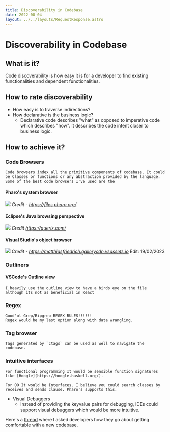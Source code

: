 ```yaml
---
title: Discoverability in Codebase
date: 2022-08-04
layout: ../../layouts/RequestResponse.astro
---
```

# Discoverability in Codebase
## What is it?
Code discoverability is how easy it is for a developer to find existing functionalities and dependent functionalities.

## How to rate discoverability
- How easy is to traverse indirections?
- How declarative is the business logic?
	- Declarative code describes "what" as opposed to imperative code which describes "how". It describes the code intent closer to business logic.

## How to achieve it?
### Code Browsers
	Code browsers index all the primitive components of codebase. It could be Classes or functions or any abstraction provided by the language.
	Some of the best code browsers I've used are the
#### Pharo's system browser
![](https://files.pharo.org/web-images/carousel/navigation.gif)
		*Credit - https://files.pharo.org/*
#### Eclipse's Java browsing perspective
![](https://querix.com/go/beginner/Content/Resources/Images/05_workbench/01_ls/02_interface/01_perspectives/java/java_browsing_perspective_00_thumb_600_0.png)
		*Credit https://querix.com/*
#### Visual Studio's object browser
![](https://matthiasfriedrich.gallerycdn.vsassets.io/extensions/matthiasfriedrich/visualbasictoolsforvisualstudio/1.6.6/1505850909956/151077/1/object-browser.png)
		*Credit - https://matthiasfriedrich.gallerycdn.vsassets.io*
Edit: 19/02/2023

### Outliners
#### VSCode's Outline view
	I heavily use the outline view to have a birds eye on the file although its not as beneficial in React

### Regex
	Good'ol Grep/Ripgrep REGEX RULES!!!!!!
	Regex would be my last option along with data wrangling.

### Tag browser
	Tags generated by `ctags` can be used as well to navigate the codebase.


### Intuitive interfaces
	For functional programming It would be sensible function signatures like [Hoogle](https://hoogle.haskell.org/).

	For OO It would be Interfaces. I believe you could search classes by receives and sends clause. Pharo's supports this.

- Visual Debuggers
	- Instead of providing the keyvalue pairs for debugging, IDEs could support visual debuggers which would be more intuitive.

Here's a [thread](https://news.ycombinator.com/item?id=32365660) where I asked developers how they go about getting comfortable with a new codebase.
